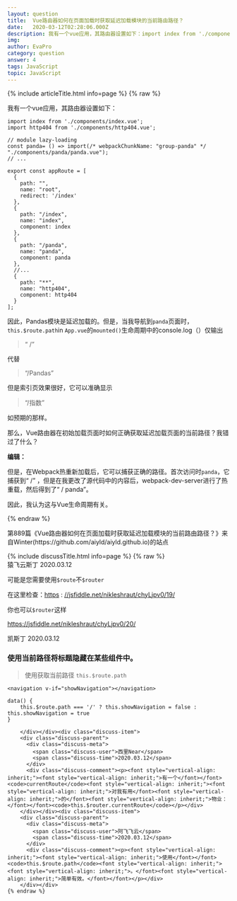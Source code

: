 ```yaml
---
layout: question
title:  Vue路由器如何在页面加载时获取延迟加载模块的当前路由路径？
date:   2020-03-12T02:28:06.000Z
description: 我有一个vue应用，其路由器设置如下：import index from './components/index.vue';import http4...
img: 
author: EvaPro
category: question
answer: 4
tags: JavaScript
topic: JavaScript
---
```

<div class="article-root">
  <div class="article">
    {% include articleTitle.html info=page %}
    {% raw %}
    <div class="article-content"><p><font style="vertical-align: inherit;"><font style="vertical-align: inherit;">我有一个vue应用，其路由器设置如下：</font></font></p>

<pre><code>import index from './components/index.vue';<font></font>
import http404 from './components/http404.vue';<font></font>
<font></font>
// module lazy-loading<font></font>
const panda= () =&gt; import(/* webpackChunkName: "group-panda" */ "./components/panda/panda.vue");<font></font>
// ...<font></font>
<font></font>
export const appRoute = [<font></font>
  {<font></font>
    path: "",<font></font>
    name: "root",<font></font>
    redirect: '/index'<font></font>
  },<font></font>
  {<font></font>
    path: "/index",<font></font>
    name: "index",<font></font>
    component: index<font></font>
  },<font></font>
  {<font></font>
    path: "/panda",<font></font>
    name: "panda",<font></font>
    component: panda<font></font>
  },<font></font>
  //...<font></font>
  {<font></font>
    path: "**",<font></font>
    name: "http404",<font></font>
    component: http404<font></font>
  }<font></font>
];<font></font>
</code></pre>

<p><font style="vertical-align: inherit;"><font style="vertical-align: inherit;">因此，Pandas模块是延迟加载的。</font><font style="vertical-align: inherit;">但是，当我导航到</font></font><code>panda</code><font style="vertical-align: inherit;"><font style="vertical-align: inherit;">页面时，</font></font><code>this.$route.path</code><font style="vertical-align: inherit;"><font style="vertical-align: inherit;">in </font></font><code>App.vue</code><font style="vertical-align: inherit;"><font style="vertical-align: inherit;">的</font></font><code>mounted()</code><font style="vertical-align: inherit;"><font style="vertical-align: inherit;">生命周期中</font><font style="vertical-align: inherit;">的console.log（）</font><font style="vertical-align: inherit;">仅输出</font></font></p>

<blockquote>
  <p><font style="vertical-align: inherit;"><font style="vertical-align: inherit;">“ /”</font></font></p>
</blockquote>

<p><font style="vertical-align: inherit;"><font style="vertical-align: inherit;">代替</font></font></p>

<blockquote>
  <p><font style="vertical-align: inherit;"><font style="vertical-align: inherit;">“/Pandas”</font></font></p>
</blockquote>

<p><font style="vertical-align: inherit;"><font style="vertical-align: inherit;">但是索引页效果很好，它可以准确显示 </font></font></p>

<blockquote>
  <p><font style="vertical-align: inherit;"><font style="vertical-align: inherit;">“/指数”</font></font></p>
</blockquote>

<p><font style="vertical-align: inherit;"><font style="vertical-align: inherit;">如预期的那样。</font></font></p>

<p><font style="vertical-align: inherit;"><font style="vertical-align: inherit;">那么，Vue路由器在初始加载页面时如何正确获取延迟加载页面的当前路径？</font><font style="vertical-align: inherit;">我错过了什么？</font></font></p>

<p><strong><font style="vertical-align: inherit;"><font style="vertical-align: inherit;">编辑：</font></font></strong> </p>

<p><font style="vertical-align: inherit;"><font style="vertical-align: inherit;">但是，在Webpack热重新加载后，它可以捕获正确的路径。</font><font style="vertical-align: inherit;">首次访问时</font></font><code>panda</code><font style="vertical-align: inherit;"><font style="vertical-align: inherit;">，</font><font style="vertical-align: inherit;">它捕获到“ /” </font><font style="vertical-align: inherit;">，但是在我更改了源代码中的内容后，webpack-dev-server进行了热重载，然后得到了“ / panda”。</font></font></p>

<p><font style="vertical-align: inherit;"><font style="vertical-align: inherit;">因此，我认为这与Vue生命周期有关。</font></font></p></div>
    {% endraw %}
  </div>
  <p class="winter_mark">第889篇《Vue路由器如何在页面加载时获取延迟加载模块的当前路由路径？》来自Winter(https://github.com/aiyld/aiyld.github.io)的站点</p>
  <div class="discuss-wrapper">
    {% include discussTitle.html info=page %}
    {% raw %}
    <div class="discuss-item">
        <div class="discuss-parent">
          <div class="discuss-meta">
            <span class="discuss-user">猿飞云斯丁</span>
            <span class="discuss-time">2020.03.12</span>
          </div>
          <div class="discuss-comment"><p><font style="vertical-align: inherit;"><font style="vertical-align: inherit;">可能是您需要使用</font></font><code>$route</code><font style="vertical-align: inherit;"><font style="vertical-align: inherit;">不</font></font><code>$router</code></p>

<p><font style="vertical-align: inherit;"><font style="vertical-align: inherit;">在这里检查：</font><a href="https://jsfiddle.net/nikleshraut/chyLjpv0/19/" rel="noreferrer"><font style="vertical-align: inherit;">https</font></a><font style="vertical-align: inherit;"> : </font></font><a href="https://jsfiddle.net/nikleshraut/chyLjpv0/19/" rel="noreferrer"><font style="vertical-align: inherit;"><font style="vertical-align: inherit;">//jsfiddle.net/nikleshraut/chyLjpv0/19/</font></font></a></p>

<p><font style="vertical-align: inherit;"><font style="vertical-align: inherit;">你也可以</font></font><code>$router</code><font style="vertical-align: inherit;"><font style="vertical-align: inherit;">这样</font></font></p>

<p><a href="https://jsfiddle.net/nikleshraut/chyLjpv0/20/" rel="noreferrer"><font style="vertical-align: inherit;"><font style="vertical-align: inherit;">https://jsfiddle.net/nikleshraut/chyLjpv0/20/</font></font></a></p></div>
        </div></div><div class="discuss-item">
        <div class="discuss-parent">
          <div class="discuss-meta">
            <span class="discuss-user">凯斯丁</span>
            <span class="discuss-time">2020.03.12</span>
          </div>
          <div class="discuss-comment"><h3><font style="vertical-align: inherit;"><font style="vertical-align: inherit;">使用当前路径将标题隐藏在某些组件中。</font></font></h3>

<blockquote>
  <p><font style="vertical-align: inherit;"><font style="vertical-align: inherit;">使用获取当前路径 </font></font><code>this.$route.path</code> </p>
</blockquote>

<pre><code>&lt;navigation v-if="showNavigation"&gt;&lt;/navigation&gt;
</code></pre>

<pre><code>data() {<font></font>
    this.$route.path === '/' ? this.showNavigation = false : this.showNavigation = true<font></font>
}<font></font>
</code></pre></div>
        </div></div><div class="discuss-item">
        <div class="discuss-parent">
          <div class="discuss-meta">
            <span class="discuss-user">西里Near</span>
            <span class="discuss-time">2020.03.12</span>
          </div>
          <div class="discuss-comment"><p><font style="vertical-align: inherit;"><font style="vertical-align: inherit;">有一个</font></font><code>currentRoute</code><font style="vertical-align: inherit;"><font style="vertical-align: inherit;">对我有用</font><font style="vertical-align: inherit;">的</font><font style="vertical-align: inherit;">物业：</font></font><code>this.$router.currentRoute</code></p></div>
        </div></div><div class="discuss-item">
        <div class="discuss-parent">
          <div class="discuss-meta">
            <span class="discuss-user">阿飞飞云</span>
            <span class="discuss-time">2020.03.12</span>
          </div>
          <div class="discuss-comment"><p><font style="vertical-align: inherit;"><font style="vertical-align: inherit;">使用</font></font><code>this.$route.path</code><font style="vertical-align: inherit;"><font style="vertical-align: inherit;">。</font><font style="vertical-align: inherit;">简单有效。</font></font></p></div>
        </div></div>
    {% endraw %}
  </div>
<div>

